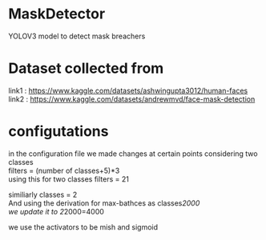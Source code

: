 # MaskDetector
YOLOV3 model to detect mask breachers
# Dataset collected from
link1 : https://www.kaggle.com/datasets/ashwingupta3012/human-faces
<br /> link2 : https://www.kaggle.com/datasets/andrewmvd/face-mask-detection

# configutations
in the configuration file we made changes at certain points considering two classes <br />
filters = (number of classes+5)*3 <br />
using this for two classes filters = 21 <br />

similiarly classes = 2 <br />
And using the derivation for max-bathces as classes*2000
<br /> we update it to 2*2000=4000 <br />

we use the activators to be mish and sigmoid <br />
